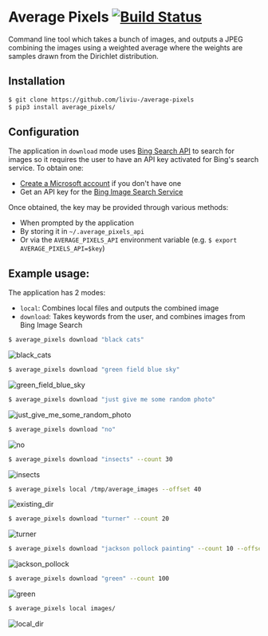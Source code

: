 # Average Pixels [![Build Status](https://travis-ci.org/liviu-/average-pixels.svg?branch=develop)](https://travis-ci.org/liviu-/average-pixels)

Command line tool which takes a bunch of images, and outputs a JPEG combining the images using a weighted average where the weights are samples drawn from the Dirichlet distribution.

## Installation

```sh
$ git clone https://github.com/liviu-/average-pixels
$ pip3 install average_pixels/
```
    
## Configuration
The application in `download` mode uses [Bing Search API](https://www.microsoft.com/cognitive-services/en-us/bing-image-search-api) to search for images so it requires the user to have an API key activated for Bing's search service. To obtain one:

- [Create a Microsoft account](https://signup.live.com/signup) if you don't have one
- Get an API key for the [Bing Image Search Service](https://www.microsoft.com/cognitive-services/en-us/bing-image-search-api)
    
    
Once obtained, the key may be provided through various methods:

- When prompted by the application
- By storing it in `~/.average_pixels_api`
- Or via the `AVERAGE_PIXELS_API` environment variable (e.g. `$ export AVERAGE_PIXELS_API=$key`)

## Example usage:

The application has 2 modes:

- `local`: Combines local files and outputs the combined image
- `download`: Takes keywords from the user, and combines images from Bing Image Search

```sh
$ average_pixels download "black cats"
```
    
![black_cats](images/black_cats.jpg)

```sh
$ average_pixels download "green field blue sky"
```
    
![green_field_blue_sky](images/green_field_blue_sky.jpg)

```sh
$ average_pixels download "just give me some random photo"
```

![just_give_me_some_random_photo](images/just_give_me_some_random_photo.jpg)

```sh
$ average_pixels download "no"
```

![no](images/no.jpg)

```sh
$ average_pixels download "insects" --count 30
```

![insects](images/insects.jpg)

```sh
$ average_pixels local /tmp/average_images --offset 40
```

![existing_dir](images/existing_dir.jpg)

```sh
$ average_pixels download "turner" --count 20
```

![turner](images/turner.jpg)

```sh
$ average_pixels download "jackson pollock painting" --count 10 --offset 30
```

![jackson_pollock](images/jackson_pollock_painting.jpg)

```sh
$ average_pixels download "green" --count 100
```

![green](images/green.jpg)

```sh
$ average_pixels local images/
```

![local_dir](images/output.jpg)

